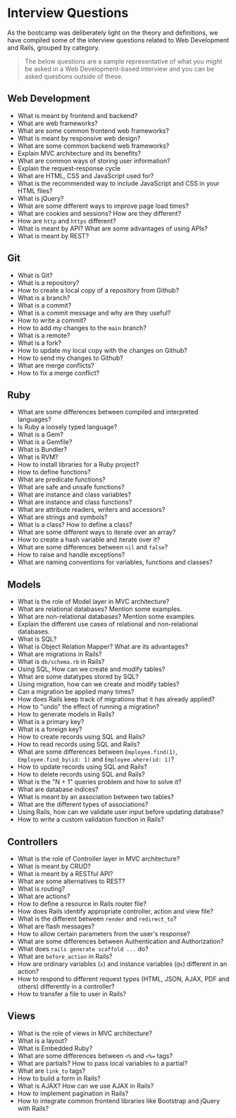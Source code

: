 # Interview Questions

As the bootcamp was deliberately light on the theory and definitions, we
have compiled some of the interview questions related to Web Development
and Rails, grouped by category.

> The below questions are a sample representative of what you _might_ be
> asked in a Web Development-based interview and you can be asked
> questions outside of these.

## Web Development

- What is meant by frontend and backend?
- What are web frameworks?
- What are some common frontend web frameworks?
- What is meant by responsive web design?
- What are some common backend web frameworks?
- Explain MVC architecture and its benefits?
- What are common ways of storing user information?
- Explain the request-response cycle
- What are HTML, CSS and JavaScript used for?
- What is the recommended way to include JavaScript and CSS in your
  HTML files?
- What is jQuery?
- What are some different ways to improve page load times?
- What are cookies and sessions? How are they different?
- How are `http` and `https` different?
- What is meant by API? What are some advantages of using APIs?
- What is meant by REST?

## Git

- What is Git?
- What is a repository?
- How to create a local copy of a repository from Github?
- What is a branch?
- What is a commit?
- What is a commit message and why are they useful?
- How to write a commit?
- How to add my changes to the `main` branch?
- What is a remote?
- What is a fork?
- How to update my local copy with the changes on Github?
- How to send my changes to Github?
- What are merge conflicts?
- How to fix a merge conflict?

## Ruby

- What are some differences between compiled and interpreted languages?
- Is Ruby a loosely typed language?
- What is a Gem?
- What is a Gemfile?
- What is Bundler?
- What is RVM?
- How to install libraries for a Ruby project?
- How to define functions?
- What are predicate functions?
- What are safe and unsafe functions?
- What are instance and class variables?
- What are instance and class functions?
- What are attribute readers, writers and accessors?
- What are strings and symbols?
- What is a class? How to define a class?
- What are some different ways to iterate over an array?
- How to create a hash variable and iterate over it?
- What are some differences between `nil` and `false`?
- How to raise and handle exceptions?
- What are naming conventions for variables, functions and classes?

## Models

- What is the role of Model layer in MVC architecture?
- What are relational databases? Mention some examples.
- What are non-relational databases? Mention some examples.
- Explain the different use cases of relational and non-relational
  databases.
- What is SQL?
- What is Object Relation Mapper? What are its advantages?
- What are migrations in Rails?
- What is `db/schema.rb` in Rails?
- Using SQL, How can we create and modify tables?
- What are some datatypes stored by SQL?
- Using migration, how can we create and modify tables?
- Can a migration be applied many times?
- How does Rails keep track of migrations that it has already applied?
- How to "undo" the effect of running a migration?
- How to generate models in Rails?
- What is a primary key?
- What is a foreign key?
- How to create records using SQL and Rails?
- How to read records using SQL and Rails?
- What are some differences between `Employee.find(1)`, `Employee.find_by(id: 1)` and `Employee.where(id: 1)`?
- How to update records using SQL and Rails?
- How to delete records using SQL and Rails?
- What is the "N + 1" queries problem and how to solve it?
- What are database indices?
- What is meant by an association between two tables?
- What are the different types of associations?
- Using Rails, how can we validate user input before updating database?
- How to write a custom validation function in Rails?

## Controllers

- What is the role of Controller layer in MVC architecture?
- What is meant by CRUD?
- What is meant by a RESTful API?
- What are some alternatives to REST?
- What is routing?
- What are actions?
- How to define a resource in Rails router file?
- How does Rails identify appropriate controller, action and view file?
- What is the different between `render` and `redirect_to`?
- What are flash messages?
- How to allow certain parameters from the user's response?
- What are some differences between Authentication and Authorization?
- What does `rails generate scaffold ...` do?
- What are `before_action` in Rails?
- How are ordinary variables (`x`) and instance variables (`@x`)
  different in an action?
- How to respond to different request types (HTML, JSON, AJAX, PDF
  and others) differently in a controller?
- How to transfer a file to user in Rails?

## Views

- What is the role of views in MVC architecture?
- What is a layout?
- What is Embedded Ruby?
- What are some differences between `<%` and `<%=` tags?
- What are partials? How to pass local variables to a partial?
- What are `link_to` tags?
- How to build a form in Rails?
- What is AJAX? How can we use AJAX in Rails?
- How to implement pagination in Rails?
- How to integrate common frontend libraries like Bootstrap and jQuery
  with Rails?
